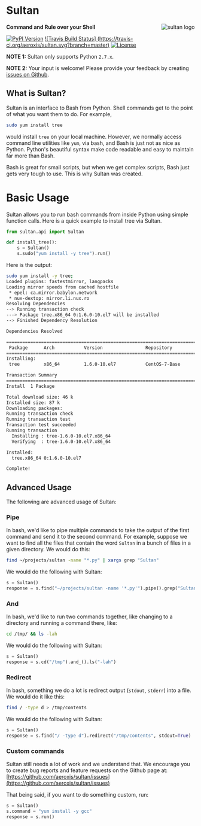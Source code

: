 # Sultan

<img src="https://raw.githubusercontent.com/aeroxis/sultan/master/img/sultan-logo.png" alt="sultan logo" align="right" />

**Command and Rule over your Shell**

[![PyPI Version](https://badge.fury.io/py/sultan.svg)](https://badge.fury.io/py/sultan) [![Travis Build Status] (https://travis-ci.org/aeroxis/sultan.svg?branch=master)](https://travis-ci.org/aeroxis/sultan) [![License](http://img.shields.io/:license-mit-blue.svg)](http://doge.mit-license.org)


**NOTE 1:** Sultan only supports Python `2.7.x`.

**NOTE 2:** Your input is welcome! Please provide your feedback by creating 
[issues on Github](https://github.com/aeroxis/sultan/issues).

## What is Sultan?
Sultan is an interface to Bash from Python. Shell commands get to the point of 
what you want them to do. For example, 

```bash
sudo yum install tree
```

would install `tree` on your local machine. However, we normally access command 
line utilities like `yum`, via bash, and Bash is just not as nice as Python. 
Python's beautiful syntax make code readable and easy to maintain far more than
Bash.

Bash is great for small scripts, but when we get complex scripts, Bash just 
gets very tough to use. This is why Sultan was created.

# Basic Usage

Sultan allows you to run bash commands from inside Python using simple function 
calls. Here is a quick example to install tree via Sultan.

```python
from sultan.api import Sultan

def install_tree():
    s = Sultan()
    s.sudo("yum install -y tree").run()
```

Here is the output:

```bash
sudo yum install -y tree;
Loaded plugins: fastestmirror, langpacks
Loading mirror speeds from cached hostfile
 * epel: ca.mirror.babylon.network
 * nux-dextop: mirror.li.nux.ro
Resolving Dependencies
--> Running transaction check
---> Package tree.x86_64 0:1.6.0-10.el7 will be installed
--> Finished Dependency Resolution

Dependencies Resolved

================================================================================
 Package      Arch           Version                Repository             Size
================================================================================
Installing:
 tree         x86_64         1.6.0-10.el7           CentOS-7-Base          46 k

Transaction Summary
================================================================================
Install  1 Package

Total download size: 46 k
Installed size: 87 k
Downloading packages:
Running transaction check
Running transaction test
Transaction test succeeded
Running transaction
  Installing : tree-1.6.0-10.el7.x86_64                                     1/1 
  Verifying  : tree-1.6.0-10.el7.x86_64                                     1/1 

Installed:
  tree.x86_64 0:1.6.0-10.el7                                                    

Complete!

```

## Advanced Usage 

The following are advanced usage of Sultan:

### Pipe

In bash, we'd like to pipe multiple commands to take the output of the first
command and send it to the second command. For example, suppose we want to 
find all the files that contain the word `Sultan` in a bunch of files in a 
given directory. We would do this:

```bash
find ~/projects/sultan -name "*.py" | xargs grep "Sultan"
```

We would do the following with Sultan:

```python
s = Sultan()
response = s.find("~/projects/sultan -name '*.py'").pipe().grep("Sultan").run()
```

### And

In bash, we'd like to run two commands together, like changing to a directory 
and running a command there, like:

```bash
cd /tmp/ && ls -lah
``` 

We would do the following with Sultan:

```python
s = Sultan()
response = s.cd("/tmp").and_().ls("-lah")
```

### Redirect

In bash, something we do a lot is redirect output (`stdout`, `stderr`) into a 
file. We would do it like this:

```bash
find / -type d > /tmp/contents
```

We would do the following with Sultan:

```python
s = Sultan()
response = s.find("/ -type d").redirect("/tmp/contents", stdout=True)
```

### Custom commands

Sultan still needs a lot of work and we understand that. We encourage you to 
create bug reports and feature requests on the Github page at: 
[https://github.com/aeroxis/sultan/issues](https://github.com/aeroxis/sultan/issues)

That being said, if you want to do something custom, run:

```python
s = Sultan()
s.command = "yum install -y gcc"
response = s.run()
```
